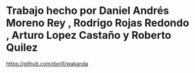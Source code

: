 # Trabajo hecho por Daniel Andrés Moreno Rey , Rodrigo Rojas Redondo , Arturo Lopez Castaño y Roberto Quilez

https://github.com/dxn1l/wakanda
